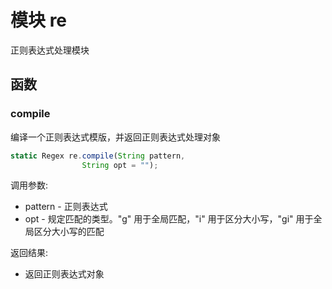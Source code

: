 # 模块 re
正则表达式处理模块

## 函数
        
### compile
编译一个正则表达式模版，并返回正则表达式处理对象
```JavaScript
static Regex re.compile(String pattern,
                String opt = "");
```

调用参数:
* pattern - 正则表达式
* opt - 规定匹配的类型。"g" 用于全局匹配，"i" 用于区分大小写，"gi" 用于全局区分大小写的匹配

返回结果:
* 返回正则表达式对象

